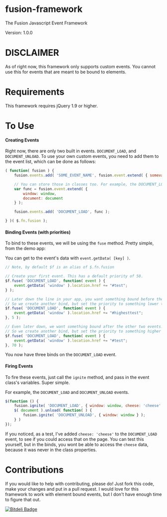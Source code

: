 fusion-framework
================

The Fusion Javascript Event Framework

Version: 1.0.0


DISCLAIMER
==========

As of right now, this framework only supports custom events.
You cannot use this for events that are meant to be bound to elements.


Requirements
============

This framework requires jQuery 1.9 or higher.

To Use
======


#### Creating Events

Right now, there are only two built in events. `DOCUMENT_LOAD`, and `DOCUMENT_UNLOAD`.
To use your own custom events, you need to add them to the event list, which can be done as follows:

```js
( function( fusion ) {
    fusion.events.add( 'SOME_EVENT_NAME', fusion.event.extend( { somevar: null } ) );

    // You can store those in classes too. For example, the DOCUMENT_LOAD stuff
    var func = fusion.event.extend( {
		window: window,
		document: document
    } );

    fusion.events.add( 'DOCUMENT_LOAD', func );

} )( $.fn.fusion );
```


#### Binding Events (with priorities)

To bind to these events, we will be using the `fuse` method. Pretty simple, from the demo app:

You can get to the event's data with `event.getData( [key] )`.

```js
// Note, by default $f is an alias of $.fn.fusion

// Create your first event. This has a default priority of 50.
$f.fuse( 'DOCUMENT_LOAD', function( event ) {
    event.getData( 'window' ).location.href += "#test";
} );

// Later down the line in your app, you want something bound before the above.
// So we create another bind, but set the priority to something lower than 50 (5 here).
$f.fuse( 'DOCUMENT_LOAD', function( event ) {
    event.getData( 'window' ).location.href += "#highesttest";
}, 5 );

// Even later down, we want something bound after the other two events.
// So we create another bind, but set the priority to something higher than 50 (70 here).
$f.fuse( 'DOCUMENT_LOAD', function( event ) {
    event.getData( 'window' ).location.href += "#test";
}, 70 );
```

You now have three binds on the `DOCUMENT_LOAD` event.



#### Firing Events

To fire these events, just call the `ignite` method, and pass in the event class's variables. Super simple.

For example, the `DOCUMENT_LOAD` and `DOCUMENT_UNLOAD` events.

```js
$(function () {
    fusion.ignite( 'DOCUMENT_LOAD', { window: window, cheese: 'cheese' } );
    $( document ).unload( function( ) {
        fusion.ignite( 'DOCUMENT_UNLOAD', { window: window } );
    } )
});
```

If you noticed, as a test, I've added `cheese: 'cheese'` to the `DOCUMENT_LOAD` event, to see if you could access that on the page.
You can test this yourself, but in the binds, you wont be able to access the `cheese` data, because it was never in the class properties.


Contributions
=============

If you would like to help with contributing, please do! Just fork this code, make your changes and put in a pull request.
I would love for this framework to work with element bound events, but I don't have enough time to figure that out.


[![Bitdeli Badge](https://d2weczhvl823v0.cloudfront.net/fusion-events/fusion-framework/trend.png)](https://bitdeli.com/free "Bitdeli Badge")

